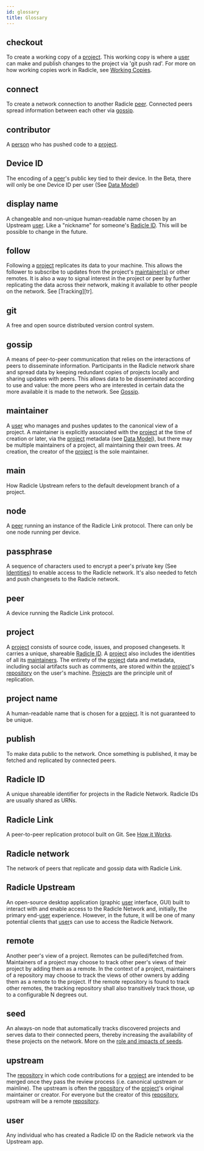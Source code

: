 ```yaml
---
id: glossary
title: Glossary
---
```


## checkout
To create a working copy of a [project][pr]. This working copy is where a
[user][us] can make and publish changes to the project via 'git push rad'.
For more on how working copies work in Radicle, see [Working
Copies][hiw-wc].

## connect
To create a network connection to another Radicle [peer][pe]. Connected peers
spread information between each other via [gossip][gp].

## contributor
A [person][pn] who has pushed code to a [project][pr].

## Device ID
The encoding of a [peer][pr]'s public key tied to their device. In the Beta, there will
only be one Device ID per user (See
[Data Model][hiw-dm])

## display name
A changeable and non-unique human-readable name chosen by an Upstream [user][us]. Like a
"nickname" for someone's [Radicle ID][ri]. This will be possible to change in the
future. 

## follow
Following a [project][pr] replicates its data to your
machine. This allows the follower to subscribe to updates from the project's
[maintainer(s)][ma] or other remotes. It is also a way to signal interest in the
project or peer by further replicating the data across their network, making it
available to other people on the network. See [Tracking][tr].

## git
A free and open source distributed version control system.

## gossip
A means of peer-to-peer communication that relies on the interactions of peers
to disseminate information. Participants in the Radicle network share and spread
data by keeping redundant copies of projects locally and sharing updates with
peers. This allows data to be disseminated according to use and value: the more
peers who are interested in certain data the more available it is
made to the network. See [Gossip][hiw-rm].

## maintainer
A [user][us] who manages and pushes updates to the canonical view of a project. A
maintainer is explicitly associated with the [project][pr] at the time of
creation or later, via the [project][pr] metadata (see [Data
Model][hiw-dm]), but there may be multiple maintainers of a
project, all maintaining their own trees. At creation, the creator of the
[project][pr] is the sole maintainer.

## main
How Radicle Upstream refers to the default development branch of a project.

## node
A [peer][pr] running an instance of the Radicle Link protocol. There can only be one node
running per device.

## passphrase
A sequence of characters used to encrypt a peer's private key (See
[Identities][hiw-id]) to enable access to the Radicle
network. It's also needed to fetch and push
changesets to the Radicle network. 

## peer
A device running the Radicle Link protocol.

## project
A [project][pr] consists of source code, issues, and proposed changesets. It
carries a unique, shareable [Radicle ID][ri]. A [project][pr] also
includes the identities of all its [maintainers][ma]. The entirety of
the [project][pr] data and metadata, including social artifacts such as
comments, are stored within the [project][pr]'s [repository][re] on the user's machine. [Project][pr]s
are the principle unit of replication.

## project name
A human-readable name that is chosen for a [project][pr]. It is not
guaranteed to be unique.

## publish
To make data public to the network. Once something is published, it may be
fetched and replicated by connected peers.

## Radicle ID
A unique shareable identifier for projects in the Radicle Network. Radicle IDs are usually shared as URNs.

## Radicle Link
A peer-to-peer replication protocol built on Git. See [How it
Works][hiw].

## Radicle network
The network of peers that replicate and gossip data with Radicle Link.

## Radicle Upstream
An open-source desktop application (graphic [user][us] interface, GUI) built to interact with
and enable access to the Radicle Network and, initially, the primary
end-[user][us] experience. However, in the future, it will be one of many potential clients
that [user][us]s can use to access the Radicle Network.

## remote
Another peer's view of a project. Remotes can be pulled/fetched from.
Maintainers of a project may choose to track other peer's views of their project
by adding them as a remote. In the context of a project, maintainers of a
repository may choose to track the views of other owners by adding them as a remote to the project. If the
remote repository is found to track other remotes, the tracking repository shall
also transitively track those, up to a configurable N degrees out.

## seed
An always-on node that automatically tracks discovered projects and serves data to
their connected peers, thereby increasing the availability of these
projects on the network. More on the [role and impacts of seeds][rl].

## upstream
The [repository][re] in which code contributions for a [project][pr] are
intended to be merged once they pass the review process (i.e. canonical upstream
or mainline). The upstream is often the [repository][re] of the [project][pr]'s
original maintainer or creator. For everyone but the creator of this
[repository][re], upstream will be a remote [repository][re].

## user
Any individual who has created a Radicle ID on the Radicle network via the
Upstream app.


[br]: #branch
[gp]: #gossip
[ma]: #maintainer
[pe]: #peer
[pn]: #person
[pr]: #project
[re]: #repository
[ri]: #radicle-id
[us]: #user

[hiw]: how-it-works.md
[hiw-dm]: how-it-works.md/#data-model
[hiw-id]: how-it-works.md/#identities
[hiw-rm]: how-it-works.md/#replication-model
[hiw-tr]: how-it-works.md/#tracking
[hiw-wc]: how-it-works.md/#working-copies

[rl]: https://radicle.xyz/radicle-link.html
